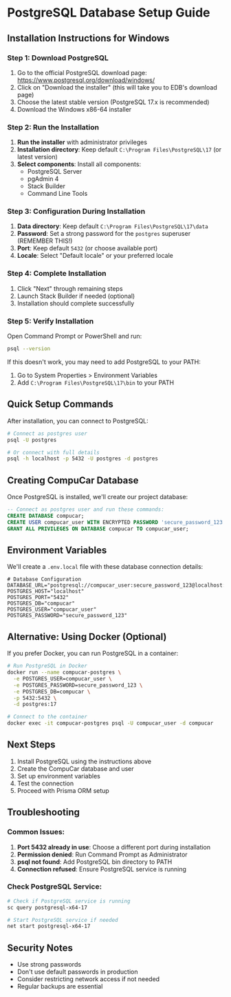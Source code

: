 # PostgreSQL Database Setup Guide

## Installation Instructions for Windows

### Step 1: Download PostgreSQL

1. Go to the official PostgreSQL download page: https://www.postgresql.org/download/windows/
2. Click on "Download the installer" (this will take you to EDB's download page)
3. Choose the latest stable version (PostgreSQL 17.x is recommended)
4. Download the Windows x86-64 installer

### Step 2: Run the Installation

1. **Run the installer** with administrator privileges
2. **Installation directory**: Keep default `C:\Program Files\PostgreSQL\17` (or latest version)
3. **Select components**: Install all components:
   - PostgreSQL Server
   - pgAdmin 4
   - Stack Builder
   - Command Line Tools

### Step 3: Configuration During Installation

1. **Data directory**: Keep default `C:\Program Files\PostgreSQL\17\data`
2. **Password**: Set a strong password for the `postgres` superuser (REMEMBER THIS!)
3. **Port**: Keep default `5432` (or choose available port)
4. **Locale**: Select "Default locale" or your preferred locale

### Step 4: Complete Installation

1. Click "Next" through remaining steps
2. Launch Stack Builder if needed (optional)
3. Installation should complete successfully

### Step 5: Verify Installation

Open Command Prompt or PowerShell and run:
```bash
psql --version
```

If this doesn't work, you may need to add PostgreSQL to your PATH:
1. Go to System Properties > Environment Variables
2. Add `C:\Program Files\PostgreSQL\17\bin` to your PATH

## Quick Setup Commands

After installation, you can connect to PostgreSQL:

```bash
# Connect as postgres user
psql -U postgres

# Or connect with full details
psql -h localhost -p 5432 -U postgres -d postgres
```

## Creating CompuCar Database

Once PostgreSQL is installed, we'll create our project database:

```sql
-- Connect as postgres user and run these commands:
CREATE DATABASE compucar;
CREATE USER compucar_user WITH ENCRYPTED PASSWORD 'secure_password_123';
GRANT ALL PRIVILEGES ON DATABASE compucar TO compucar_user;
```

## Environment Variables

We'll create a `.env.local` file with these database connection details:

```env
# Database Configuration
DATABASE_URL="postgresql://compucar_user:secure_password_123@localhost:5432/compucar"
POSTGRES_HOST="localhost"
POSTGRES_PORT="5432"
POSTGRES_DB="compucar"
POSTGRES_USER="compucar_user"
POSTGRES_PASSWORD="secure_password_123"
```

## Alternative: Using Docker (Optional)

If you prefer Docker, you can run PostgreSQL in a container:

```bash
# Run PostgreSQL in Docker
docker run --name compucar-postgres \
  -e POSTGRES_USER=compucar_user \
  -e POSTGRES_PASSWORD=secure_password_123 \
  -e POSTGRES_DB=compucar \
  -p 5432:5432 \
  -d postgres:17

# Connect to the container
docker exec -it compucar-postgres psql -U compucar_user -d compucar
```

## Next Steps

1. Install PostgreSQL using the instructions above
2. Create the CompuCar database and user
3. Set up environment variables
4. Test the connection
5. Proceed with Prisma ORM setup

## Troubleshooting

### Common Issues:

1. **Port 5432 already in use**: Choose a different port during installation
2. **Permission denied**: Run Command Prompt as Administrator
3. **psql not found**: Add PostgreSQL bin directory to PATH
4. **Connection refused**: Ensure PostgreSQL service is running

### Check PostgreSQL Service:

```bash
# Check if PostgreSQL service is running
sc query postgresql-x64-17

# Start PostgreSQL service if needed
net start postgresql-x64-17
```

## Security Notes

- Use strong passwords
- Don't use default passwords in production
- Consider restricting network access if not needed
- Regular backups are essential

